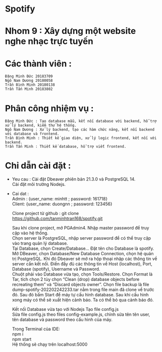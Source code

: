 # Spotify

# Nhom 9 : Xây dựng một website nghe nhạc trực tuyến
# Các thành viên : 
    Đặng Minh Đức 20183709
    Ngô Nam Dương 20180058
    Trần Bình Minh 20180138
    Trần Tấn Minh 20183802

# Phân công nhiệm vụ : 
    Đặng Minh Đức : Tạo database mẫu, kết nối database với backend, hỗ trợ xử lý backend, kiểm thử hệ thống.
    Ngô Nam Dương : Xử lý backend, tạo các hàm chức năng, kết nối backend với database và frontend.
    Trần Bình Minh : Thiết kế giao diện, xử lý logic frontend, kết nối với backend. 
    Trần Tấn Minh : Thiết kế database, hỗ trợ viết frontend.

# Chỉ dẫn cài đặt : 
- Yeu cau : 
    Cài đặt Dbeaver phiên bản 21.3.0 và PostgreSQL 14.  
    Cài đặt môi trường Nodejs.  
- Cai dat :   
    Admin : {user_name: minhtt ; password: 161718}    
    Client: {user_name: duongnn ; password: 123456}

    
    Clone project từ github : git clone https://github.com/tanminhtran168/spotify.git

    Sau khi clone project, mở PGAdmin4. Nhập master password để truy cập vào hệ thống.  
    Chọn server là PostgreSQL, nhập server password để có thể truy cập vào trang quản lý database.  
    Tại Database, chọn Create/Database… Đặt tên cho Database là spotify.  
    Mở DBeaver, chọn Database/New Database Connection, chọn hệ quản trị PostgreSQL. Khi đó Dbeaver sẽ mở ra hộp thoại nhập các thông tin về server cần kết nối. Điền đầy đủ các thông tin về Host (localhost), Port, Database (spotify), Username và Password.  
    Chuột phải vào Database vừa tạo, chọn Tools/Restore. Chọn Format là Tar, tích chọn 2 tùy chọn “Clean (drop) database objects before recreating  them” và “Discard objects owner”. Chọn file backup là file dump-spotify-202202242233.tar nằm trong file main đã clone về trước đó. Sau đó bấm Start để máy tự cấu hình database. Sau khi cấu hình xong máy có thể sẽ xuất hiện cảnh báo. Ta có thể bỏ qua cảnh báo đó.  

    Kết nối Database vừa tạo với Nodejs 
	    Tạo file config.js   
	    Sửa file config.js theo files config-example.js, chỉnh sửa tên tên user, tên database và password theo cấu hình của máy. 

    Trong Terminal của IDE:   
        npm i   
        npm start  
    Hệ thống sẽ chạy trên localhost:5000  